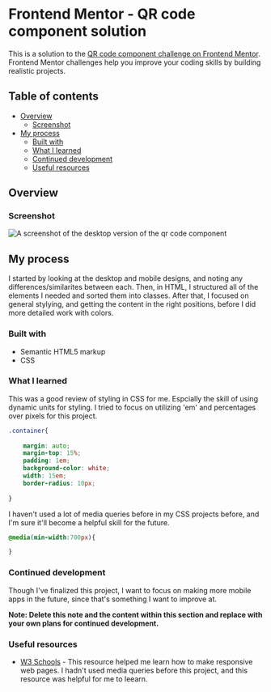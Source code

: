 # Frontend Mentor - QR code component solution

This is a solution to the [QR code component challenge on Frontend Mentor](https://www.frontendmentor.io/challenges/qr-code-component-iux_sIO_H). Frontend Mentor challenges help you improve your coding skills by building realistic projects. 

## Table of contents

- [Overview](#overview)
  - [Screenshot](#screenshot)
- [My process](#my-process)
  - [Built with](#built-with)
  - [What I learned](#what-i-learned)
  - [Continued development](#continued-development)
  - [Useful resources](#useful-resources)


## Overview

### Screenshot

![A screenshot of the desktop version of the qr code component ](.\images\DesktopScreenshot.png)

## My process

I started by looking at the desktop and mobile designs, and noting any differences/similarites between each. Then, in HTML, I structured all of the elements I needed and sorted them into classes. After that, I focused on general stylying, and getting the content in the right positions, before I did more detailed work with colors. 


### Built with

- Semantic HTML5 markup
- CSS 

### What I learned

This was a good review of styling in CSS for me. Espcially the skill of using dynamic units for styling. I tried to focus on utilizing 'em' and percentages over pixels for this project.

```css
.container{
    
    margin: auto;
    margin-top: 15%;
    padding: 1em;
    background-color: white;
    width: 15em;
    border-radius: 10px;
   
}
```

I haven't used a lot of media queries before in my CSS projects before, and I'm sure it'll become a helpful skill for the future.
```css
@media(min-width:700px){

}
```




### Continued development

Though I've finalized this project, I want to focus on making more mobile apps in the future, since that's something I want to improve at. 

**Note: Delete this note and the content within this section and replace with your own plans for continued development.**

### Useful resources

- [W3 Schools](https://www.w3schools.com/html/html_responsive.asp) - This resource helped me learn how to make responsive web pages. I hadn't used media queries before this project, and this resource was helpful for me to leearn. 

